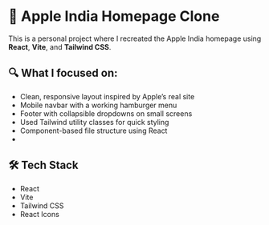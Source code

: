 # 🍏 Apple India Homepage Clone

This is a personal project where I recreated the Apple India homepage using **React**, **Vite**, and **Tailwind CSS**.

## 🔍 What I focused on:
- Clean, responsive layout inspired by Apple’s real site
- Mobile navbar with a working hamburger menu
- Footer with collapsible dropdowns on small screens
- Used Tailwind utility classes for quick styling
- Component-based file structure using React
- 
## 🛠️ Tech Stack
- React
- Vite
- Tailwind CSS
- React Icons

